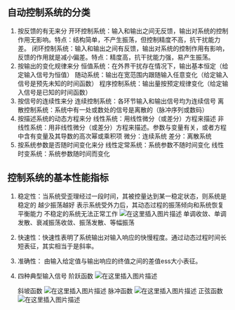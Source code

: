 ## 自动控制系统的分类

1. 按反馈的有无来分
   开环控制系统：输入和输出之间无反馈，输出对系统的控制作用无影响。特点：结构简单，不产生振荡，但控制精度不高，抗干扰能力差。
   闭环控制系统：输入和输出之间有反馈，输出对系统的控制作用有影响，反馈的作用就是减小偏差。特点：精度高，抗干扰能力强，易产生振荡。
2. 按输出的变化规律来分
   恒值系统：在外界干扰存在情况下，输出基本恒定（给定输入信号为恒值）
   随动系统：输出在宽范围内跟随输入任意变化（给定输入信号是预先未知的时间函数）
   程序控制系统：输出量按预定规律变化（给定输入信号是已知的时间函数）
3. 按信号的连续性来分
   连续控制系统：各环节输入和输出信号均为连续信号
   离散控制系统：系统中有一处或数处的信号是离散的（脉冲序列或数码）
4. 按描述系统的动态方程来分
   线性系统：用线性微分（或差分）方程来描述
   非线性系统：用非线性微分（或差分）方程来描述。参数与变量有关，或者方程中含有变量及其导数的高次幂或乘积项
   微分：连续系统
   差分：离散系统
5. 按系统参数是否随时间变化来分
   线性定常系统：系统参数不随时间变化
   线性时变系统：系统参数随时间而变化

## 控制系统的基本性能指标

1. 稳定性：当系统受歪理经过一段时间，其被控量达到某一稳定状态，则系统是稳定的
   越少振荡越好
   表示系统受外力后，其动态过程的振荡倾向和系统恢复平衡能力
   不稳定的系统无法正常工作
   ![在这里插入图片描述](https://img-blog.csdnimg.cn/20200928080627586.png?x-oss-process=image/watermark,type_ZmFuZ3poZW5naGVpdGk,shadow_10,text_aHR0cHM6Ly9ibG9nLmNzZG4ubmV0L3FxXzQwODUxNzQ0,size_16,color_FFFFFF,t_70#pic_center)
   单调收敛、单调发散、衰减振荡收敛、振荡发散、等幅振荡
2. 快速性：快速性表明了系统输出对输入响应的快慢程度。通过动态过程时间长短表征，其实相当于是斜率。
3. 准确性：    由输入给定值与输出响应的终值之间的差值ess大小表征。
4. 四种典型输入信号
   阶跃函数
   ![在这里插入图片描述](https://img-blog.csdnimg.cn/20200928080916341.png?x-oss-process=image/watermark,type_ZmFuZ3poZW5naGVpdGk,shadow_10,text_aHR0cHM6Ly9ibG9nLmNzZG4ubmV0L3FxXzQwODUxNzQ0,size_16,color_FFFFFF,t_70#pic_center)

   斜坡函数
   ![在这里插入图片描述](https://img-blog.csdnimg.cn/20200928080922237.png?x-oss-process=image/watermark,type_ZmFuZ3poZW5naGVpdGk,shadow_10,text_aHR0cHM6Ly9ibG9nLmNzZG4ubmV0L3FxXzQwODUxNzQ0,size_16,color_FFFFFF,t_70#pic_center)
   脉冲函数
   ![在这里插入图片描述](https://img-blog.csdnimg.cn/2020092808093947.png?x-oss-process=image/watermark,type_ZmFuZ3poZW5naGVpdGk,shadow_10,text_aHR0cHM6Ly9ibG9nLmNzZG4ubmV0L3FxXzQwODUxNzQ0,size_16,color_FFFFFF,t_70#pic_center)
   正弦函数
   ![在这里插入图片描述](https://img-blog.csdnimg.cn/20200928080952494.png?x-oss-process=image/watermark,type_ZmFuZ3poZW5naGVpdGk,shadow_10,text_aHR0cHM6Ly9ibG9nLmNzZG4ubmV0L3FxXzQwODUxNzQ0,size_16,color_FFFFFF,t_70#pic_center)

